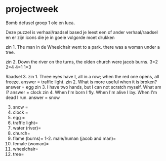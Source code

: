 # projectweek
Bomb defusel groep 1
ole en luca.

Deze puzzel is verhaal/raadsel based je leest een of ander verhaal/raadsel en er zijn icons die je in goeie volgorde moet drukken

zin 1.  The man in de Wheelchair went to a park. there was a woman under a tree.

zin 2.  Down the river on the turns, the olden church were jacob burns.
3=2
2=4
4=1
1=3

Raadsel 3. zin 1. Three eyes have I, all in a row; when the red one opens, all freeze.  answer = traffic light.
           zin 2. What is more useful when it is broken? answer = egg
           zin 3. I have two hands, but I can not scratch myself. What am I? answer = clock
           zin 4. When I'm born I fly. When I'm alive I lay. When I'm dead I run. answer = snow

3. snow = <i class="fas fa-snowflake"></i>
3. clock = <i class="far fa-clock"></i>
3. egg = <i class="fas fa-egg"></i>
3. traffic light= <i class="fas fa-traffic-light"></i>
2. water (river)= <i class="fas fa-water"></i>
2. church= <i class="fas fa-church"></i>
2. flame (burns)= <i class="fas fa-burn"></i>
1-2. male/human (jacob and man)= <i class="fas fa-male"></i>
1. female (woman)= <i class="fas fa-female"></i>
1. wheelchair= <i class="fas fa-wheelchair"></i>
1. tree= <i class="fas fa-tree"></i>
